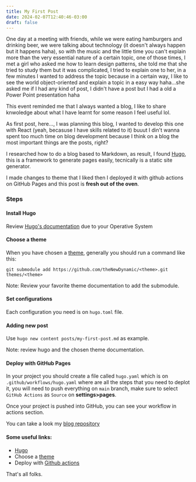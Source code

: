 ```yaml
---
title: My First Post
date: 2024-02-07T12:40:46-03:00
draft: false
---
```


One day at a meeting with friends, while we were eating hamburgers and drinking beer, we were talking about technology (it doesn't always happen but it happens haha), so with the music and the little time you can't explain more than the very essential nature of a certain topic, one of those times, I met a girl who asked me how to learn design patterns, she told me that she tried to study them but  it was complicated, I tried to explain one to her, in a few minutes I wanted to address the topic because in a certain way, I like to see the world object-oriented and explain a topic in a easy way haha...she asked me if I had any kind of post, I didn't have a post but I had a old a Power Point presentation haha

This event reminded me that I always wanted a blog, I like to share knwoledge about what I have learnt for some reason I feel useful lol.

As first post, here..., I was planning this blog, I wanted to develop this one with React (yeah, becasuse I have skills related to it) buuut I din't wanna spent too much time on blog development because I think on a blog the most important things are the posts, right?

I researched how to do a blog based to Markdown, as result, I found [Hugo](https://gohugo.io/), this is a framework to generate pages easily, tecnically is a static site generator. 

I made changes to theme that I liked then I deployed it with github actions on GitHub Pages and this post is **fresh out of the oven**.

### Steps

#### Install Hugo

Review [Hugo's documentation](https://gohugo.io/installation/) due to your Operative System

#### Choose a theme

When you have chosen a [theme](https://themes.gohugo.io/), generally you should run a command like this: 

```
git submodule add https://github.com/theNewDynamic/<theme>.git themes/<theme>
```
Note: Review your favorite theme documentation to add the submodule.

#### Set configurations

Each configuration you need is on `hugo.toml` file.

#### Adding new post

Use `hugo new content posts/my-first-post.md` as example.

Note: review hugo and the chosen theme documentation.

#### Deploy with GitHub Pages

In your project you should create a file called `hugo.yaml` which is on `.github/workflows/hugo.yaml` where are all the steps that you need to deplot it, you will need to push everything on `main` branch, make sure to select `GitHub Actions` as `Source` on **settings>pages**.

Once your project is pushed into GitHub, you can see your workflow in actions section.

You can take a look my [blog repository](https://github.com/AlisonPQ/blog)

#### Some useful links:

- [Hugo](https://gohugo.io/)
- Choose a [theme](https://themes.gohugo.io/)
- Deploy with [Github actions](https://gohugo.io/hosting-and-deployment/hosting-on-github/)

That's all folks.
